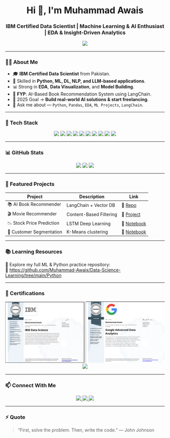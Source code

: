 <h1 align="center">Hi 👋, I'm Muhammad Awais</h1>
<h3 align="center">IBM Certified Data Scientist | Machine Learning & AI Enthusiast | EDA & Insight-Driven Analytics</h3>

<p align="center">
  <img src="https://readme-typing-svg.herokuapp.com?color=32CD32&width=500&lines=Turning+Raw+Data+into+Smart+Decisions+📊;Machine+Learning+%7C+Deep+Learning+%7C+LLMs;Always+Learning+%7C+Always+Building+🚀" />
</p>

---

### 🧑‍💻 About Me
- 🎓 **IBM Certified Data Scientist** from Pakistan.
- 🤖 Skilled in **Python, ML, DL, NLP, and LLM-based applications**.
- 📊 Strong in **EDA**, **Data Visualization**, and **Model Building**.
- 📌 **FYP**: AI-Based Book Recommendation System using LangChain.
- 🎯 2025 Goal → **Build real-world AI solutions & start freelancing**.
- 💬 Ask me about — `Python`, `Pandas`, `EDA`, `ML Projects`, `LangChain`.

---

### 🧰 Tech Stack

<div align="center">
  <img src="https://cdn.jsdelivr.net/gh/devicons/devicon/icons/python/python-original.svg" width="40"/>
  <img src="https://cdn.jsdelivr.net/gh/devicons/devicon/icons/pandas/pandas-original.svg" width="40"/>
  <img src="https://cdn.jsdelivr.net/gh/devicons/devicon/icons/numpy/numpy-original.svg" width="40"/>
  <img src="https://seaborn.pydata.org/_static/logo-wide-lightbg.svg" width="70"/>
  <img src="https://upload.wikimedia.org/wikipedia/commons/0/05/Scikit_learn_logo_small.svg" width="70"/>
  <img src="https://cdn.jsdelivr.net/gh/devicons/devicon/icons/jupyter/jupyter-original.svg" width="40"/>
  <img src="https://cdn.jsdelivr.net/gh/devicons/devicon/icons/tensorflow/tensorflow-original.svg" width="40"/>
  <img src="https://cdn.jsdelivr.net/gh/devicons/devicon/icons/html5/html5-original.svg" width="40"/>
  <img src="https://cdn.jsdelivr.net/gh/devicons/devicon/icons/css3/css3-original.svg" width="40"/>
  <img src="https://cdn.jsdelivr.net/gh/devicons/devicon/icons/javascript/javascript-original.svg" width="40"/>
</div>

---

### 📊 GitHub Stats

<p align="center">
  <img height="150" src="https://github-readme-stats.vercel.app/api?username=Muhammad-Awaix&show_icons=true&theme=tokyonight"/>
  <img height="150" src="https://github-readme-stats.vercel.app/api/top-langs?username=Muhammad-Awaix&layout=compact&theme=tokyonight"/>
  <img height="150" src="https://github-readme-streak-stats.herokuapp.com/?user=Muhammad-Awaix&theme=tokyonight"/>
</p>

---

### 🚀 Featured Projects

| Project | Description | Link |
|--------|-------------|------|
| 📚 AI Book Recommender | LangChain + Vector DB | 🔗 [Repo](https://github.com/Muhammad-Awaix/FYP) |
| 🎬 Movie Recommender | Content-Based Filtering | 🔗 [Project](https://github.com/Muhammad-Awaix/-ML-Pyhton-Projects/blob/main/Movies_Rec_Sys.ipynb) |
| 📉 Stock Price Prediction | LSTM Deep Learning | 🔗 [Notebook](https://github.com/Muhammad-Awaix/-ML-Pyhton-Projects/blob/main/Stock_price.ipynb) |
| 🧩 Customer Segmentation | K-Means clustering | 🔗 [Notebook](https://github.com/Muhammad-Awaix/Data-Science-Learning/blob/main/Python/Unsupervised_Learning/k_means_project.ipynb) |

---

### 📚 Learning Resources
📌 Explore my full ML & Python practice repository:  
🔗 https://github.com/Muhammad-Awaix/Data-Science-Learning/tree/main/Python

---

### 📃 Certifications

<p align="center">
  <img src="Certificates/1755424501687.jpg" width="250"/>
  <img src="Certificates/Certificate.png" width="250"/>
  <img src="CERTIFICATE_URL_3" width="250"/>
</p>

---

### 📫 Connect With Me

<p align="center">
  <a href="https://www.linkedin.com/in/muhamad-awais/">
    <img src="https://img.shields.io/badge/LinkedIn-0077B5?style=for-the-badge&logo=linkedin&logoColor=white"/>
  </a>
  <a href="mailto:mawais.ai021@gmail.com">
    <img src="https://img.shields.io/badge/Gmail-D14836?style=for-the-badge&logo=gmail&logoColor=white"/>
  </a>
  <a href="https://huggingface.co/mawais021">
    <img src="https://img.shields.io/badge/HuggingFace-FFCC4D?style=for-the-badge&logo=huggingface&logoColor=black"/>
  </a>
</p>

---

### ⚡ Quote
> “First, solve the problem. Then, write the code.” — John Johnson
